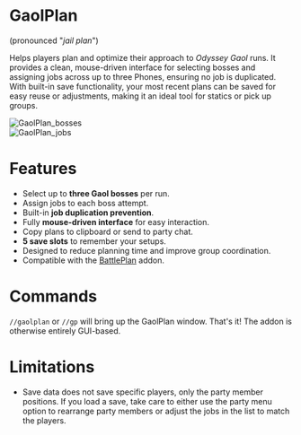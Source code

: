 # GaolPlan
(pronounced "*jail plan*")  

Helps players plan and optimize their approach to *Odyssey Gaol* runs. It provides a clean, mouse-driven interface for selecting bosses and assigning jobs across up to three Phones, ensuring no job is duplicated. With built-in save functionality, your most recent plans can be saved for easy reuse or adjustments, making it an ideal tool for statics or pick up groups.  

![GaolPlan_bosses](https://github.com/user-attachments/assets/277cccd3-6c83-4c02-b42a-10e18b1a855a)  
![GaolPlan_jobs](https://github.com/user-attachments/assets/ad350df5-67f0-4ea3-bdb5-fa9756e408ab)  

# Features

- Select up to **three Gaol bosses** per run.
- Assign jobs to each boss attempt.
- Built-in **job duplication prevention**.
- Fully **mouse-driven interface** for easy interaction.
- Copy plans to clipboard or send to party chat.
- **5 save slots** to remember your setups.
- Designed to reduce planning time and improve group coordination.
- Compatible with the [BattlePlan](https://github.com/iLVL-Key/FFXI/tree/main/addons/BattlePlan) addon.

# Commands
`//gaolplan` or `//gp` will bring up the GaolPlan window. That's it! The addon is otherwise entirely GUI-based.

# Limitations

- Save data does not save specific players, only the party member positions. If you load a save, take care to either use the party menu option to rearrange party members or adjust the jobs in the list to match the players.
